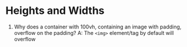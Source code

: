 # Heights and Widths

1. Why does a container with 100vh, containing an image with padding, overflow on the padding?
  A: The `<img>` element/tag by default will overflow
